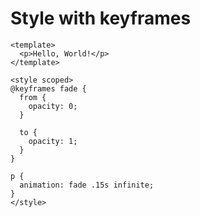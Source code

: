 # Style with keyframes

```vue
<template>
  <p>Hello, World!</p>
</template>

<style scoped>
@keyframes fade {
  from {
    opacity: 0;
  }

  to {
    opacity: 1;
  }
}

p {
  animation: fade .15s infinite;
}
</style>
```
